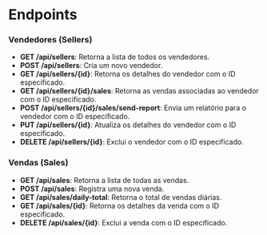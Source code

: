 # Endpoints

### Vendedores (Sellers)
- **GET /api/sellers**: Retorna a lista de todos os vendedores.
- **POST /api/sellers**: Cria um novo vendedor.
- **GET /api/sellers/{id}**: Retorna os detalhes do vendedor com o ID especificado.
- **GET /api/sellers/{id}/sales**: Retorna as vendas associadas ao vendedor com o ID especificado.
- **POST /api/sellers/{id}/sales/send-report**: Envia um relatório para o vendedor com o ID especificado.
- **PUT /api/sellers/{id}**: Atualiza os detalhes do vendedor com o ID especificado.
- **DELETE /api/sellers/{id}**: Exclui o vendedor com o ID especificado.

### Vendas (Sales)
- **GET /api/sales**: Retorna a lista de todas as vendas.
- **POST /api/sales**: Registra uma nova venda.
- **GET /api/sales/daily-total**: Retorna o total de vendas diárias.
- **GET /api/sales/{id}**: Retorna os detalhes da venda com o ID especificado.
- **DELETE /api/sales/{id}**: Exclui a venda com o ID especificado.